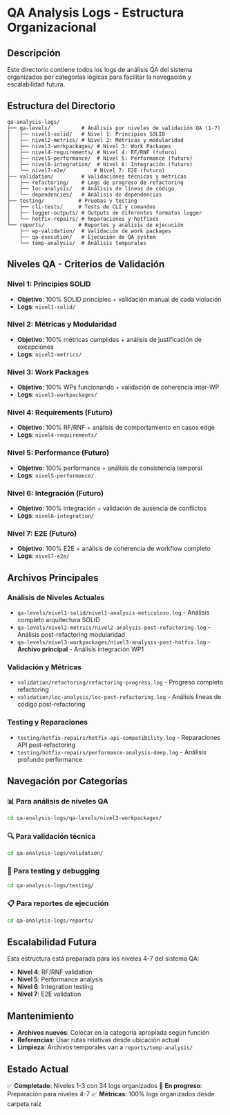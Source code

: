 # QA Analysis Logs - Estructura Organizacional

## Descripción

Este directorio contiene todos los logs de análisis QA del sistema organizados por categorías lógicas para facilitar la navegación y escalabilidad futura.

## Estructura del Directorio

```
qa-analysis-logs/
├── qa-levels/          # Análisis por niveles de validación QA (1-7)
│   ├── nivel1-solid/   # Nivel 1: Principios SOLID
│   ├── nivel2-metrics/ # Nivel 2: Métricas y modularidad
│   ├── nivel3-workpackages/ # Nivel 3: Work Packages
│   ├── nivel4-requirements/ # Nivel 4: RF/RNF (futuro)
│   ├── nivel5-performance/  # Nivel 5: Performance (futuro)
│   ├── nivel6-integration/  # Nivel 6: Integración (futuro)
│   └── nivel7-e2e/         # Nivel 7: E2E (futuro)
├── validation/         # Validaciones técnicas y métricas
│   ├── refactoring/    # Logs de progreso de refactoring
│   ├── loc-analysis/   # Análisis de líneas de código
│   └── dependencies/   # Análisis de dependencias
├── testing/           # Pruebas y testing
│   ├── cli-tests/     # Tests de CLI y comandos
│   ├── logger-outputs/ # Outputs de diferentes formatos logger
│   └── hotfix-repairs/ # Reparaciones y hotfixes
└── reports/           # Reportes y análisis de ejecución
    ├── wp-validation/  # Validación de work packages
    ├── qa-execution/   # Ejecución de QA system
    └── temp-analysis/  # Análisis temporales
```

## Niveles QA - Criterios de Validación

### Nivel 1: Principios SOLID
- **Objetivo**: 100% SOLID principles + validación manual de cada violación
- **Logs**: `nivel1-solid/`

### Nivel 2: Métricas y Modularidad  
- **Objetivo**: 100% métricas cumplidas + análisis de justificación de excepciones
- **Logs**: `nivel2-metrics/`

### Nivel 3: Work Packages
- **Objetivo**: 100% WPs funcionando + validación de coherencia inter-WP
- **Logs**: `nivel3-workpackages/`

### Nivel 4: Requirements (Futuro)
- **Objetivo**: 100% RF/RNF + análisis de comportamiento en casos edge
- **Logs**: `nivel4-requirements/`

### Nivel 5: Performance (Futuro)
- **Objetivo**: 100% performance + análisis de consistencia temporal
- **Logs**: `nivel5-performance/`

### Nivel 6: Integración (Futuro)
- **Objetivo**: 100% integración + validación de ausencia de conflictos
- **Logs**: `nivel6-integration/`

### Nivel 7: E2E (Futuro)
- **Objetivo**: 100% E2E + análisis de coherencia de workflow completo
- **Logs**: `nivel7-e2e/`

## Archivos Principales

### Análisis de Niveles Actuales
- `qa-levels/nivel1-solid/nivel1-analysis-meticuloso.log` - Análisis completo arquitectura SOLID
- `qa-levels/nivel2-metrics/nivel2-analysis-post-refactoring.log` - Análisis post-refactoring modularidad
- `qa-levels/nivel3-workpackages/nivel3-analysis-post-hotfix.log` - **Archivo principal** - Análisis integración WP1

### Validación y Métricas
- `validation/refactoring/refactoring-progress.log` - Progreso completo refactoring
- `validation/loc-analysis/loc-post-refactoring.log` - Análisis líneas de código post-refactoring

### Testing y Reparaciones
- `testing/hotfix-repairs/hotfix-api-compatibility.log` - Reparaciones API post-refactoring
- `testing/hotfix-repairs/performance-analysis-deep.log` - Análisis profundo performance

## Navegación por Categorías

### 📊 Para análisis de niveles QA
```bash
cd qa-analysis-logs/qa-levels/nivel3-workpackages/
```

### 🔍 Para validación técnica
```bash
cd qa-analysis-logs/validation/
```

### 🧪 Para testing y debugging
```bash
cd qa-analysis-logs/testing/
```

### 📋 Para reportes de ejecución
```bash
cd qa-analysis-logs/reports/
```

## Escalabilidad Futura

Esta estructura está preparada para los niveles 4-7 del sistema QA:
- **Nivel 4**: RF/RNF validation
- **Nivel 5**: Performance analysis
- **Nivel 6**: Integration testing
- **Nivel 7**: E2E validation

## Mantenimiento

- **Archivos nuevos**: Colocar en la categoría apropiada según función
- **Referencias**: Usar rutas relativas desde ubicación actual
- **Limpieza**: Archivos temporales van a `reports/temp-analysis/`

## Estado Actual

✅ **Completado**: Niveles 1-3 con 34 logs organizados
🔄 **En progreso**: Preparación para niveles 4-7
📈 **Métricas**: 100% logs organizados desde carpeta raíz